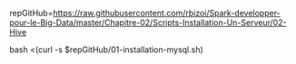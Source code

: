 repGitHub=https://raw.githubusercontent.com/rbizoi/Spark-developper-pour-le-Big-Data/master/Chapitre-02/Scripts-Installation-Un-Serveur/02-Hive

bash <(curl -s $repGitHub/01-installation-mysql.sh)
